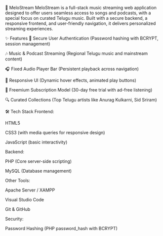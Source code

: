 🎵 MeloStream
MeloStream is a full-stack music streaming web application designed to offer users seamless access to songs and podcasts, with a special focus on curated Telugu music.
Built with a secure backend, a responsive frontend, and user-friendly navigation, it delivers personalized streaming experiences.

✨ Features
🔐 Secure User Authentication (Password hashing with BCRYPT, session management)

🎶 Music & Podcast Streaming (Regional Telugu music and mainstream content)

🎧 Fixed Audio Player Bar (Persistent playback across navigation)

📱 Responsive UI (Dynamic hover effects, animated play buttons)

💎 Freemium Subscription Model (30-day free trial with ad-free listening)

🔍 Curated Collections (Top Telugu artists like Anurag Kulkarni, Sid Sriram)


🛠️ Tech Stack
Frontend:

HTML5

CSS3 (with media queries for responsive design)

JavaScript (basic interactivity)

Backend:

PHP (Core server-side scripting)

MySQL (Database management)

Other Tools:

Apache Server / XAMPP

Visual Studio Code

Git & GitHub

Security:

Password Hashing (PHP password_hash with BCRYPT)

